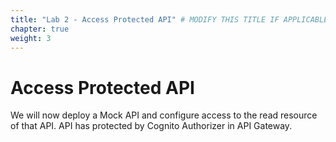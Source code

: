 ```yaml
---
title: "Lab 2 - Access Protected API" # MODIFY THIS TITLE IF APPLICABLE
chapter: true
weight: 3
---
```


# Access Protected API <!-- MODIFY THIS HEADING -->

We will now deploy a Mock API and configure access to the read resource of that API. API has protected by Cognito Authorizer in API Gateway.

<!-- TODO diagram -->